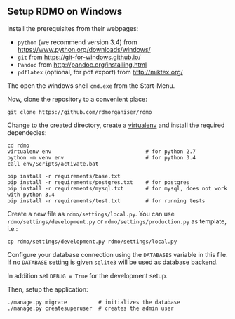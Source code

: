 Setup RDMO on Windows
----------------------------

Install the prerequisites from their webpages:

* `python` (we recommend version 3.4) from https://www.python.org/downloads/windows/
* `git` from https://git-for-windows.github.io/
* `Pandoc` from http://pandoc.org/installing.html
* `pdflatex` (optional, for pdf export) from http://miktex.org/

The open the windows shell `cmd.exe` from  the Start-Menu.

Now, clone the repository to a convenient place:

```
git clone https://github.com/rdmorganiser/rdmo
```

Change to the created directory, create a [virtualenv](https://virtualenv.readthedocs.org) and install the required dependecies:

```
cd rdmo
virtualenv env                              # for python 2.7
python -m venv env                          # for python 3.4
call env/Scripts/activate.bat

pip install -r requirements/base.txt
pip install -r requirements/postgres.txt    # for postgres
pip install -r requirements/mysql.txt       # for mysql, does not work with python 3.4
pip install -r requirements/test.txt        # for running tests
```

Create a new file as `rdmo/settings/local.py`. You can use `rdmo/settings/development.py` or `rdmo/settings/production.py` as template, i.e.:

```
cp rdmo/settings/development.py rdmo/settings/local.py
```

Configure your database connection using the `DATABASES` variable in this file. If no `DATABASE` setting is given `sqlite3` will be used as database backend.

In addition set `DEBUG = True` for the development setup.

Then, setup the application:

```
./manage.py migrate          # initializes the database
./manage.py createsuperuser  # creates the admin user
```
